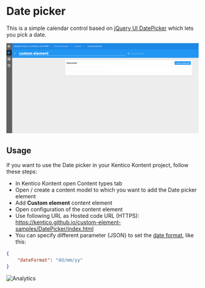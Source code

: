 # Date picker

This is a simple calendar control based on [jQuery UI DatePicker](https://jqueryui.com/datepicker/) which lets you pick a date.

![Date picker gif](DatePicker.gif)

## Usage

If you want to use the Date picker in your Kentico Kontent project, follow these steps:

* In Kentico Kontent open Content types tab
* Open / create a content model to which you want to add the Date picker element
* Add **Custom element** content element
* Open configuration of the content element
* Use following URL as Hosted code URL (HTTPS): https://kentico.github.io/custom-element-samples/DatePicker/index.html
* You can specify different parameter {JSON} to set the [date format](http://api.jqueryui.com/datepicker/#option-dateFormat), like this:

```json
{
    "dateFormat": "dd/mm/yy"
}
```

![Analytics](https://kentico-ga-beacon.azurewebsites.net/api/UA-69014260-4/Kentico/custom-element-samples/DatePicker?pixel)
